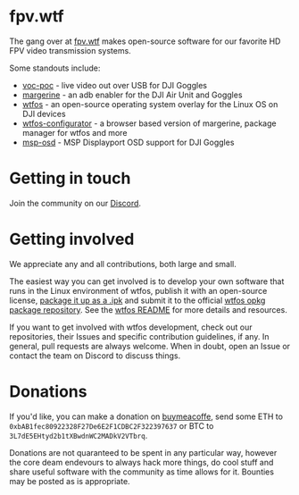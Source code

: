 # fpv.wtf

The gang over at [fpv.wtf](https://fpv.wtf/) makes open-source software for our favorite HD FPV video transmission systems.

Some standouts include:
- [voc-poc](https://github.com/fpv-wtf/voc-poc) - live video out over USB for DJI Goggles
- [margerine](https://github.com/fpv-wtf/margerine) - an adb enabler for the DJI Air Unit and Goggles
- [wtfos](https://github.com/fpv-wtf/wtfos) - an open-source operating system overlay for the Linux OS on DJI devices
- [wtfos-configurator](https://github.com/fpv-wtf/wtfos-configurator) - a browser based version of margerine, package manager for wtfos and more
- [msp-osd](https://github.com/fpv-wtf/msp-osd) - MSP Displayport OSD support for DJI Goggles

# Getting in touch
Join the community on our [Discord](https://discord.com/invite/3rpnBBJKtU).

# Getting involved
We appreciate any and all contributions, both large and small.

The easiest way you can get involved is to develop your own software that runs in the Linux environment of wtfos, publish it with an open-source license, [package it up as a .ipk](https://github.com/stylesuxx/ipk-example) and submit it to the official [wtfos opkg package repository](https://github.com/fpv-wtf/opkg-repo). See the [wtfos README](https://github.com/fpv-wtf/wtfos) for more details and resources.

If you want to get involved with wtfos development, check out our repositories, their Issues and specific contribution guidelines, if any. In general, pull requests are always welcome. When in doubt, open an Issue or contact the team on Discord to discuss things.

# Donations
If you'd like, you can make a donation on [buymeacoffe](https://www.buymeacoffee.com/fpv.wtf), send some ETH to `0xbAB1fec80922328F27De6E2F1CDBC2F322397637` or BTC to `3L7dE5EHtyd2b1tXBwdnWC2MADkV2VTbrq`.

Donations are not quaranteed to be spent in any particular way, however the core deam endevours to always hack more things, do cool stuff and share useful software with the community as time allows for it. Bounties may be posted as is appropriate.

